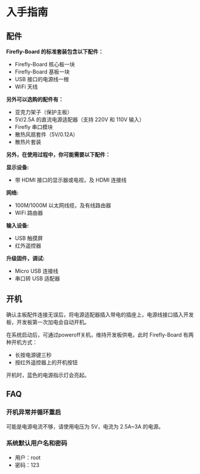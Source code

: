 # 入手指南

## 配件

**Firefly-Board 的标准套装包含以下配件：**

* Firefly-Board 核心板一块
* Firefly-Board 基板一块
* USB 接口的电源线一根
* WiFi 天线

**另外可以选购的配件有：**

* 亚克力架子（保护主板）
* 5V/2.5A 的直流电源适配器（支持 220V 和 110V 输入）
* Firefly 串口模块
* 散热风扇套件（5V/0.12A）
* 散热片套装

**另外，在使用过程中，你可能需要以下配件：**

**显示设备:**

* 带 HDMI 接口的显示器或电视，及 HDMI 连接线

**网络:**

* 100M/1000M 以太网线缆，及有线路由器
* WiFi 路由器

**输入设备:**

* USB 触摸屏
* 红外遥控器

**升级固件，调试:**

* Micro USB 连接线
* 串口转 USB 适配器

## 开机

确认主板配件连接无误后，将电源适配器插入带电的插座上，电源线接口插入开发板，开发板第一次加电会自动开机。

在系统启动后，可通过poweroff关机，维持开发板供电，此时 Firefly-Board 有两种开机方式：

* 长按电源键三秒
* 按红外遥控器上的开机按钮

开机时，蓝色的电源指示灯会亮起。

## FAQ

### 开机异常并循环重启

可能是电源电流不够，请使用电压为 5V，电流为 2.5A~3A 的电源。

### 系统默认用户名和密码

* 用户：root 
* 密码：123

